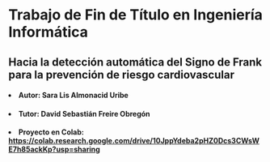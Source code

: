 # Trabajo de Fin de Título en Ingeniería Informática
## Hacia la detección automática del Signo de Frank para la prevención de riesgo cardiovascular
#### <li> Autor: Sara Lis Almonacid Uribe
#### <li> Tutor: David Sebastián Freire Obregón 
#### <li> Proyecto en Colab: https://colab.research.google.com/drive/10JppYdeba2pHZ0Dcs3CWsWE7h85ackKp?usp=sharing
